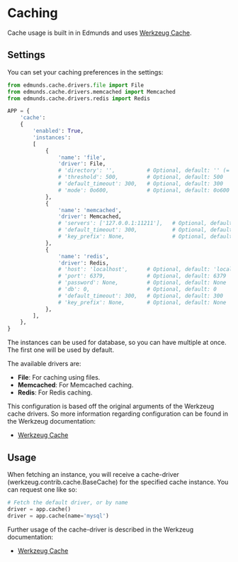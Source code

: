 
# Caching

Cache usage is built in in Edmunds and uses
[Werkzeug Cache](http://werkzeug.pocoo.org/docs/0.12/contrib/cache/).

## Settings

You can set your caching preferences in the settings:
```python
from edmunds.cache.drivers.file import File
from edmunds.cache.drivers.memcached import Memcached
from edmunds.cache.drivers.redis import Redis

APP = {
    'cache':
    {
        'enabled': True,
        'instances':
        [
            {
                'name': 'file',
                'driver': File,
                # 'directory': '',          # Optional, default: '' (= logs/)
                # 'threshold': 500,         # Optional, default: 500
                # 'default_timeout': 300,   # Optional, default: 300
                # 'mode': 0o600,            # Optional, default: 0o600
            },
            {
                'name': 'memcached',
                'driver': Memcached,
                # 'servers': ['127.0.0.1:11211'],   # Optional, default: ['127.0.0.1:11211']
                # 'default_timeout': 300,           # Optional, default: 300
                # 'key_prefix': None,               # Optional, default: None
            },
            {
                'name': 'redis',
                'driver': Redis,
                # 'host': 'localhost',      # Optional, default: 'localhost'
                # 'port': 6379,             # Optional, default: 6379
                # 'password': None,         # Optional, default: None
                # 'db': 0,                  # Optional, default: 0
                # 'default_timeout': 300,   # Optional, default: 300
                # 'key_prefix': None,       # Optional, default: None
            },
        ],
    },
}
```
The instances can be used for database, so you can have multiple at once.
The first one will be used by default.

The available drivers are:
- **File**: For caching using files.
- **Memcached**: For Memcached caching.
- **Redis**: For Redis caching.

This configuration is based off the original arguments of the Werkzeug cache
drivers. So more information regarding configuration can be found in the
Werkzeug documentation:
* [Werkzeug Cache](http://werkzeug.pocoo.org/docs/0.12/contrib/cache/)


## Usage

When fetching an instance, you will receive a cache-driver
(werkzeug.contrib.cache.BaseCache) for the specified cache instance.
You can request one like so:
```python
# Fetch the default driver, or by name
driver = app.cache()
driver = app.cache(name='mysql')
```

Further usage of the cache-driver is described in the Werkzeug documentation:
* [Werkzeug Cache](http://werkzeug.pocoo.org/docs/0.12/contrib/cache/)

